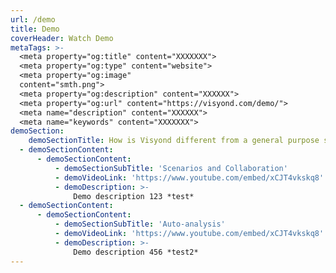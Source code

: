 ```yaml
---
url: /demo
title: Demo
coverHeader: Watch Demo
metaTags: >-
  <meta property="og:title" content="XXXXXXX">
  <meta property="og:type" content="website">
  <meta property="og:image"
  content="smth.png">
  <meta property="og:description" content="XXXXXX">
  <meta property="og:url" content="https://visyond.com/demo/">
  <meta name="description" content="XXXXXX">
  <meta name="keywords" content="XXXXXXX">
demoSection:
    demoSectionTitle: How is Visyond different from a general purpose spreadsheet? 
  - demoSectionContent:
      - demoSectionContent:
          - demoSectionSubTitle: 'Scenarios and Collaboration'
          - demoVideoLink: 'https://www.youtube.com/embed/xCJT4vkskq8'
          - demoDescription: >-
              Demo description 123 *test*
  - demoSectionContent:
      - demoSectionContent:
          - demoSectionSubTitle: 'Auto-analysis'
          - demoVideoLink: 'https://www.youtube.com/embed/xCJT4vkskq8'
          - demoDescription: >-
              Demo description 456 *test2*
---
```


